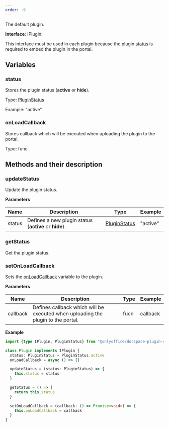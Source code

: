 ```yaml
---
order: -9
---
```


The default plugin.

**Interface**: IPlugin.

This interface must be used in each plugin because the plugin [status](#status) is required to embed the plugin in the portal.

## Variables

### status

Stores the plugin status (**active** or **hide**).

Type: [PluginStatus](https://github.com/ONLYOFFICE/docspace-plugin-sdk/blob/master/src/enums/Plugins.ts)

Example: "active"

### onLoadCallback

Stores callback which will be executed when uploading the plugin to the portal.

Type: func

## Methods and their description

### updateStatus

Update the plugin status.

**Parameters**

| Name   | Description                                           | Type                                                                                               | Example  |
| ------ | ----------------------------------------------------- | -------------------------------------------------------------------------------------------------- | -------- |
| status | Defines a new plugin status (**active** or **hide**). | [PluginStatus](https://github.com/ONLYOFFICE/docspace-plugin-sdk/blob/master/src/enums/Plugins.ts) | "active" |

### getStatus

Get the plugin status.

### setOnLoadCallback

Sets the [onLoadCallback](#onloadcallback) variable to the plugin.

**Parameters**

| Name     | Description                                                                      | Type | Example  |
| -------- | -------------------------------------------------------------------------------- | ---- | -------- |
| callback | Defines callback which will be executed when uploading the plugin to the portal. | fucn | callback |

**Example**

``` ts
import {type IPlugin, PluginStatus} from "@onlyoffice/docspace-plugin-sdk"

class Plugin implements IPlugin {
  status: PluginStatus = PluginStatus.active
  onLoadCallback = async () => {}

  updateStatus = (status: PluginStatus) => {
    this.status = status
  }

  getStatus = () => {
    return this.status
  }

  setOnLoadCallback = (callback: () => Promise<void>) => {
    this.onLoadCallback = callback
  }
}
```
